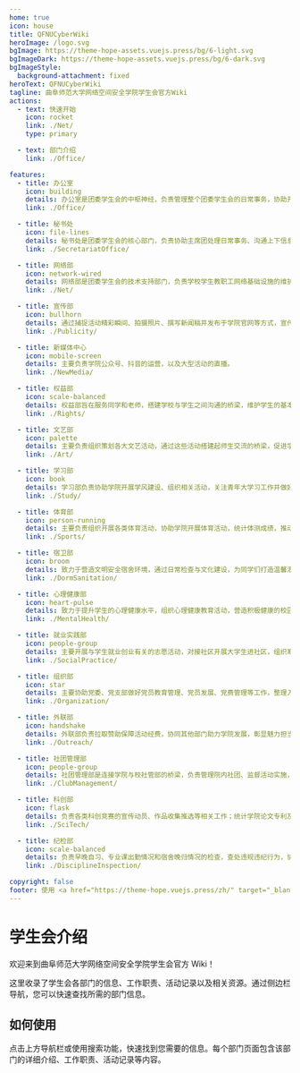 ```yaml
---
home: true
icon: house
title: QFNUCyberWiki
heroImage: /logo.svg
bgImage: https://theme-hope-assets.vuejs.press/bg/6-light.svg
bgImageDark: https://theme-hope-assets.vuejs.press/bg/6-dark.svg
bgImageStyle:
  background-attachment: fixed
heroText: QFNUCyberWiki
tagline: 曲阜师范大学网络空间安全学院学生会官方Wiki
actions:
  - text: 快速开始
    icon: rocket
    link: ./Net/
    type: primary

  - text: 部门介绍
    link: ./Office/

features:
  - title: 办公室
    icon: building
    details: 办公室是团委学生会的中枢神经，负责管理整个团委学生会的日常事务，协助开展大型活动，负责与老师沟通，作为老师、主席团与其他部门之间的桥梁，促进学生会各个部门的统筹和协调。
    link: ./Office/

  - title: 秘书处
    icon: file-lines
    details: 秘书处是团委学生会的核心部门，负责协助主席团处理日常事务、沟通上下信息、起草管理文件文案，并在学院活动中发挥枢纽作用和中坚力量。
    link: ./SecretariatOffice/

  - title: 网络部
    icon: network-wired
    details: 网络部是团委学生会的技术支持部门，负责学校学生教职工网络基础设施的维护、网络安全防护、网络资源管理以及网络技术支持。
    link: ./Net/

  - title: 宣传部
    icon: bullhorn
    details: 通过捕捉活动精彩瞬间、拍摄照片、撰写新闻稿并发布于学院官网等方式，宣传学院各类活动，彰显学院精神面貌与学风建设成果，激发学生参与热情，推动学院发展。
    link: ./Publicity/

  - title: 新媒体中心
    icon: mobile-screen
    details: 主要负责学院公众号、抖音的运营，以及大型活动的直播。
    link: ./NewMedia/

  - title: 权益部
    icon: scale-balanced
    details: 权益部旨在服务同学和老师，搭建学校与学生之间沟通的桥梁，维护学生的基本权益，及时反馈同学们日常生活中的诉求，为同学们排忧解难。
    link: ./Rights/

  - title: 文艺部
    icon: palette
    details: 主要负责组织策划各大文艺活动，通过这些活动搭建起师生交流的桥梁，促进学院文化的繁荣和学生综合素质的全面发展。
    link: ./Art/

  - title: 学习部
    icon: book
    details: 学习部负责协助学院开展学风建设、组织相关活动，关注青年大学习工作并做好督促、核验与统计，同时加强与班委沟通，及时解决同学们学习方面的问题。
    link: ./Study/

  - title: 体育部
    icon: person-running
    details: 主要负责组织开展各类体育活动，协助学院开展体育活动，统计体测成绩，推动体育文化建设，提高师生身体素质和运动水平。
    link: ./Sports/

  - title: 宿卫部
    icon: broom
    details: 致力于营造文明安全宿舍环境，通过日常检查与文化建设，为同学们打造温馨港湾。
    link: ./DormSanitation/

  - title: 心理健康部
    icon: heart-pulse
    details: 致力于提升学生的心理健康水平，组织心理健康教育活动，营造积极健康的校园心理环境。
    link: ./MentalHealth/

  - title: 就业实践部
    icon: people-group
    details: 主要开展与学生就业创业有关的志愿活动，对接社区开展大学生进社区，组织寒暑假社会实践以及青鸟计划。
    link: ./SocialPractice/

  - title: 组织部
    icon: star
    details: 主要协助党委、党支部做好党员教育管理、党员发展、党费管理等工作，整理入党材料，组织时政学习和宣传，提高同学政治素养与思想觉悟，引导同学积极向党组织靠拢。
    link: ./Organization/

  - title: 外联部
    icon: handshake
    details: 外联部负责拉取赞助保障活动经费，协同其他部门助力学院发展，彰显魅力担当。
    link: ./Outreach/

  - title: 社团管理部
    icon: people-group
    details: 社团管理部是连接学院与校社管部的桥梁，负责管理院内社团、监督活动实施，并通过策划丰富活动促进学生全面发展。
    link: ./ClubManagement/

  - title: 科创部
    icon: flask
    details: 负责各类科创竞赛的宣传动员、作品收集推选等相关工作；统计学院论文专利及竞赛情况；收集整理科创比赛相关信息。
    link: ./SciTech/

  - title: 纪检部
    icon: scale-balanced
    details: 负责早晚自习、专业课出勤情况和宿舍晚归情况的检查，查处违规违纪行为，协助其他部门活动的有序进行，促进学院健康发展。
    link: ./DisciplineInspection/

copyright: false
footer: 使用 <a href="https://theme-hope.vuejs.press/zh/" target="_blank">VuePress Theme Hope</a> 主题 | MIT 协议, 版权所有 © 2025-至今 QFNUCyberWiki
---
```


# 学生会介绍

欢迎来到曲阜师范大学网络空间安全学院学生会官方 Wiki！

这里收录了学生会各部门的信息、工作职责、活动记录以及相关资源。通过侧边栏导航，您可以快速查找所需的部门信息。

## 如何使用

点击上方导航栏或使用搜索功能，快速找到您需要的信息。每个部门页面包含该部门的详细介绍、工作职责、活动记录等内容。
